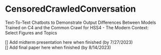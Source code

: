 # CensoredCrawledConversation
Text-To-Text Chatbots to Demonstrate Output Differences Between Models Trained on C4 and the Common Crawl for HSS4 - The Modern Context: Select Figures and Topics

[] Add midterm presentation here when finished (by 7/27/2023)  
[] Add final paper here when finished (by 8/14/2023)
